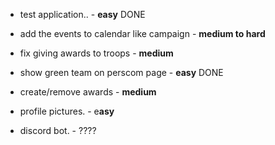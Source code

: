 * test application..  - **easy**  DONE


* add the events to calendar like campaign - **medium to hard**



* fix giving awards to troops - **medium**



* show green team on perscom page - **easy** DONE



* create/remove awards - **medium**



* profile pictures.  - e**asy**



* discord bot.  - ????
